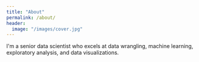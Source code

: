 ```yaml
---
title: "About"
permalink: /about/
header:
  image: "/images/cover.jpg"
---
```


I'm a senior data scientist who excels at data wrangling, machine learning, exploratory analysis, and data visualizations.


